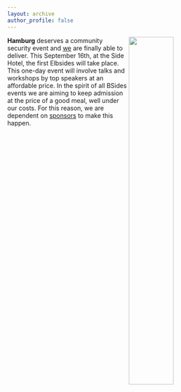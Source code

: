 ```yaml
---
layout: archive
author_profile: false
---
```


<img src="/assets/images/elbsides_teaser_500x500.png" align="right" width="45%" >

**Hamburg** deserves a community security event and [we](about) are finally able to deliver. This September 16th, at the Side Hotel, the first Elbsides will take place. This one-day event will involve talks and workshops by top speakers at an affordable price. In the spirit of all BSides events we are aiming to keep admission at the price of a good meal, well under our costs. For this reason, we are dependent on [sponsors](sponsors) to make this happen.
